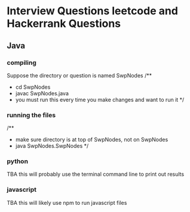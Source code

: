 # Interview Questions leetcode and Hackerrank Questions

## Java
### compiling
Suppose the directory or question is named SwpNodes
/**
 * cd SwpNodes
 * javac SwpNodes.java
 * you must run this every time you make changes and want to run it
 */

### running the files
/**
 * make sure directory is at top of SwpNodes, not on SwpNodes
 * java SwpNodes.SwpNodes
 */

### python 
TBA
this will probably use the terminal command line to print out results

### javascript
TBA
this will likely use npm to run javascript files